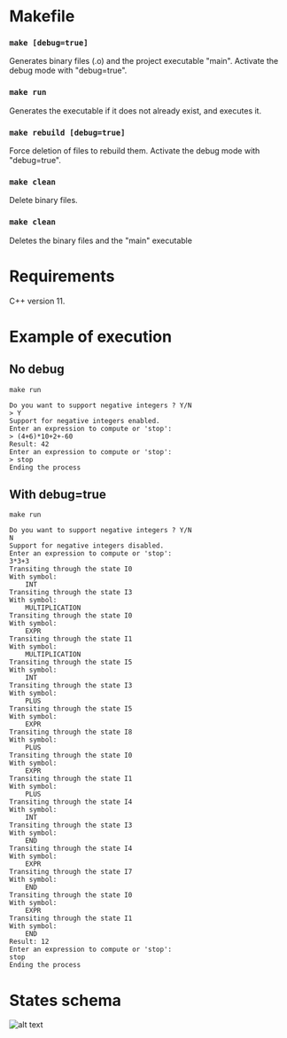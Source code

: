 # Makefile

### `make [debug=true]`
Generates binary files (.o) and the project executable "main".
Activate the debug mode with "debug=true".

### `make run`
Generates the executable if it does not already exist, and executes it.

### `make rebuild [debug=true]`
Force deletion of files to rebuild them.
Activate the debug mode with "debug=true".

### `make clean`
Delete binary files.

### `make clean`
Deletes the binary files and the "main" executable


# Requirements

C++ version 11.


# Example of execution

## No debug
`make run`    
```
Do you want to support negative integers ? Y/N 
> Y
Support for negative integers enabled.
Enter an expression to compute or 'stop': 
> (4+6)*10+2+-60
Result: 42
Enter an expression to compute or 'stop': 
> stop
Ending the process
```

## With debug=true
`make run`
```
Do you want to support negative integers ? Y/N 
N
Support for negative integers disabled.
Enter an expression to compute or 'stop': 
3*3+3
Transiting through the state I0
With symbol:
    INT
Transiting through the state I3
With symbol:
    MULTIPLICATION
Transiting through the state I0
With symbol:
    EXPR
Transiting through the state I1
With symbol:
    MULTIPLICATION
Transiting through the state I5
With symbol:
    INT
Transiting through the state I3
With symbol:
    PLUS
Transiting through the state I5
With symbol:
    EXPR
Transiting through the state I8
With symbol:
    PLUS
Transiting through the state I0
With symbol:
    EXPR
Transiting through the state I1
With symbol:
    PLUS
Transiting through the state I4
With symbol:
    INT
Transiting through the state I3
With symbol:
    END
Transiting through the state I4
With symbol:
    EXPR
Transiting through the state I7
With symbol:
    END
Transiting through the state I0
With symbol:
    EXPR
Transiting through the state I1
With symbol:
    END
Result: 12
Enter an expression to compute or 'stop': 
stop
Ending the process
````


# States schema

![alt text](./img/states_schema.png)



